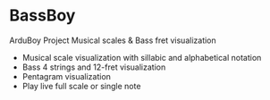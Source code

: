 # BassBoy
ArduBoy Project Musical scales &amp; Bass fret visualization

- Musical scale visualization with sillabic and alphabetical notation
- Bass 4 strings and 12-fret visualization
- Pentagram visualization
- Play live full scale or single note
